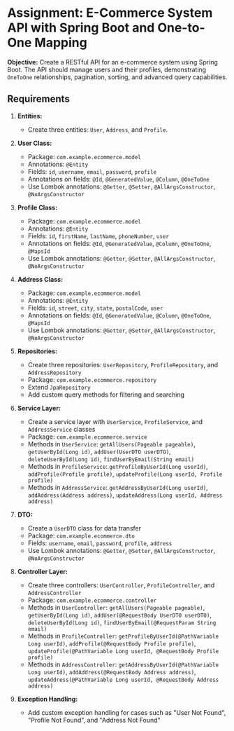 # Assignment: E-Commerce System API with Spring Boot and One-to-One Mapping

**Objective:** Create a RESTful API for an e-commerce system using Spring Boot. The API should manage users and their profiles, demonstrating `OneToOne` relationships, pagination, sorting, and advanced query capabilities.

## Requirements

1. **Entities:**
    - Create three entities: `User`, `Address`, and `Profile`.

2. **User Class:**
    - Package: `com.example.ecommerce.model`
    - Annotations: `@Entity`
    - Fields: `id`, `username`, `email`, `password`, `profile`
    - Annotations on fields: `@Id`, `@GeneratedValue`, `@Column`, `@OneToOne`
    - Use Lombok annotations: `@Getter`, `@Setter`, `@AllArgsConstructor`, `@NoArgsConstructor`

3. **Profile Class:**
    - Package: `com.example.ecommerce.model`
    - Annotations: `@Entity`
    - Fields: `id`, `firstName`, `lastName`, `phoneNumber`, `user`
    - Annotations on fields: `@Id`, `@GeneratedValue`, `@Column`, `@OneToOne`, `@MapsId`
    - Use Lombok annotations: `@Getter`, `@Setter`, `@AllArgsConstructor`, `@NoArgsConstructor`

4. **Address Class:**
    - Package: `com.example.ecommerce.model`
    - Annotations: `@Entity`
    - Fields: `id`, `street`, `city`, `state`, `postalCode`, `user`
    - Annotations on fields: `@Id`, `@GeneratedValue`, `@Column`, `@OneToOne`, `@MapsId`
    - Use Lombok annotations: `@Getter`, `@Setter`, `@AllArgsConstructor`, `@NoArgsConstructor`

5. **Repositories:**
    - Create three repositories: `UserRepository`, `ProfileRepository`, and `AddressRepository`
    - Package: `com.example.ecommerce.repository`
    - Extend `JpaRepository`
    - Add custom query methods for filtering and searching

6. **Service Layer:**
    - Create a service layer with `UserService`, `ProfileService`, and `AddressService` classes
    - Package: `com.example.ecommerce.service`
    - Methods in `UserService`: `getAllUsers(Pageable pageable)`, `getUserById(Long id)`, `addUser(UserDTO userDTO)`, `deleteUserById(Long id)`, `findUserByEmail(String email)`
    - Methods in `ProfileService`: `getProfileByUserId(Long userId)`, `addProfile(Profile profile)`, `updateProfile(Long userId, Profile profile)`
    - Methods in `AddressService`: `getAddressByUserId(Long userId)`, `addAddress(Address address)`, `updateAddress(Long userId, Address address)`

7. **DTO:**
    - Create a `UserDTO` class for data transfer
    - Package: `com.example.ecommerce.dto`
    - Fields: `username`, `email`, `password`, `profile`, `address`
    - Use Lombok annotations: `@Getter`, `@Setter`, `@AllArgsConstructor`, `@NoArgsConstructor`

8. **Controller Layer:**
    - Create three controllers: `UserController`, `ProfileController`, and `AddressController`
    - Package: `com.example.ecommerce.controller`
    - Methods in `UserController`: `getAllUsers(Pageable pageable)`, `getUserById(Long id)`, `addUser(@RequestBody UserDTO userDTO)`, `deleteUserById(Long id)`, `findUserByEmail(@RequestParam String email)`
    - Methods in `ProfileController`: `getProfileByUserId(@PathVariable Long userId)`, `addProfile(@RequestBody Profile profile)`, `updateProfile(@PathVariable Long userId, @RequestBody Profile profile)`
    - Methods in `AddressController`: `getAddressByUserId(@PathVariable Long userId)`, `addAddress(@RequestBody Address address)`, `updateAddress(@PathVariable Long userId, @RequestBody Address address)`

9. **Exception Handling:**
    - Add custom exception handling for cases such as "User Not Found", "Profile Not Found", and "Address Not Found"
